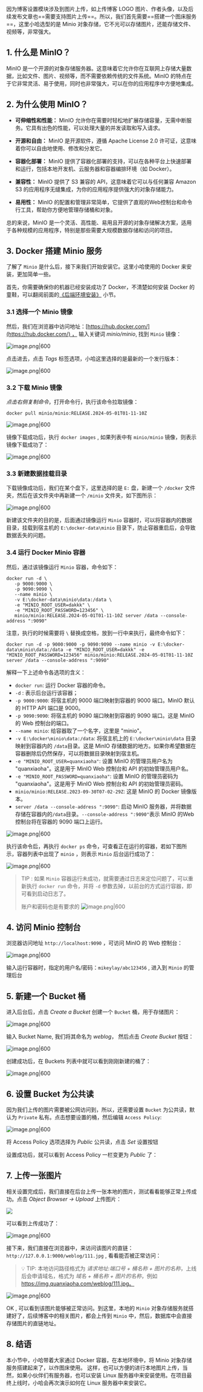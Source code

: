 因为博客设置模块涉及到图片上传，如上传博客 LOGO 图片、作者头像，以及后续发布文章也==需要支持图片上传==。所以，我们首先需要==搭建一个图床服务==，这里小哈选型的是 Minio 对象存储，它不光可以存储图片，还能存储文件、视频等，非常强大。
## 1. 什么是 MinIO？

MinIO 是一个开源的对象存储服务器。这意味着它允许你在互联网上存储大量数据，比如文件、图片、视频等，而不需要依赖传统的文件系统。MinIO 的特点在于它非常灵活、易于使用，同时也非常强大，可以在你的应用程序中方便地集成。

## 2. 为什么使用 MinIO？

- **可伸缩性和性能：** MinIO 允许你在需要时轻松地扩展存储容量，无需中断服务。它具有出色的性能，可以处理大量的并发读取和写入请求。
    
- **开源和自由：** MinIO 是开源软件，遵循 Apache License 2.0 许可证，这意味着你可以自由地使用、修改和分发它。
    
- **容器化部署：** MinIO 提供了容器化部署的支持，可以在各种平台上快速部署和运行，包括本地开发机、云服务器和容器编排环境（如 Docker）。
    
- **兼容性：** MinIO 提供了 S3 兼容的 API，这意味着它可以与任何兼容 Amazon S3 的应用程序无缝集成，为你的应用程序提供强大的对象存储能力。
    
- **易用性：** MinIO 的配置和管理非常简单，它提供了直观的Web控制台和命令行工具，帮助你方便地管理存储桶和对象。

总的来说，MinIO 是一个灵活、高性能、易用且开源的对象存储解决方案，适用于各种规模的应用程序，特别是那些需要大规模数据存储和访问的项目。

## 3. Docker 搭建 Minio 服务

了解了 `Minio` 是什么后，接下来我们开始安装它。这里小哈使用的 Docker 来安装，更加简单一些。

首先，你需要确保你的机器已经安装成功了 Docker，不清楚如何安装 Docker 的童鞋，可以翻阅前面的[《后端环境安装》](https://www.quanxiaoha.com/column/10003.html) 小节。

### 3.1 选择一个 Minio 镜像

然后，我们在浏览器中访问地址：[https://hub.docker.com/](https://hub.docker.com/) ， 输入关键词 _minio/minio_, 找到 `Minio` 镜像：

![image.png|600](https://my-obsidian-image.oss-cn-guangzhou.aliyuncs.com/2024/05/e7eaaf3dd11fe19c47eb13aad44f918c.png)


点击进去，点击 _Tags_ 标签选项，小哈这里选择的是最新的一个发行版本：

![image.png|600](https://my-obsidian-image.oss-cn-guangzhou.aliyuncs.com/2024/05/fcc78c91510e0adfeb179f9c6c63389c.png)


### 3.2 下载 Minio 镜像

_点击右侧复制命令_，打开命令行，执行该命令拉取镜像：

```docker
docker pull minio/minio:RELEASE.2024-05-01T01-11-10Z
```

![image.png|600](https://my-obsidian-image.oss-cn-guangzhou.aliyuncs.com/2024/05/ce8c6e469dda4f3c4be58f5a42c8f462.png)


镜像下载成功后，执行 `docker images` , 如果列表中有 `minio/minio` 镜像，则表示镜像下载成功了：

![image.png|600](https://my-obsidian-image.oss-cn-guangzhou.aliyuncs.com/2024/05/c076d653ec1de2b77aa1639deaafefb5.png)

### 3.3 新建数据挂载目录

下载镜像成功后，我们在某个盘下，这里选择的是 `E:` 盘，新建一个 `/docker` 文件夹，然后在该文件夹中再新建一个 `/minio` 文件夹，如下图所示：

![image.png|600](https://my-obsidian-image.oss-cn-guangzhou.aliyuncs.com/2024/05/aafe7220619ea3df7b8d2aaf1c8061d6.png)

新建该文件夹的目的是，后面通过镜像运行 `Minio` 容器时，可以将容器内的数据目录，挂载到宿主机的 `E:\docker-data\minio` 目录下，防止容器重启后，会导致数据丢失的问题。

### 3.4 运行 Docker Minio 容器

然后，通过该镜像运行 `Minio` 容器，命令如下：

```
docker run -d \
   -p 9000:9000 \
   -p 9090:9090 \
   --name minio \
   -v E:\docker-data\minio\data:/data \
   -e "MINIO_ROOT_USER=dakkk" \
   -e "MINIO_ROOT_PASSWORD=123456" \
   minio/minio:RELEASE.2024-05-01T01-11-10Z server /data --console-address ":9090"
```

注意，执行的时候需要将 `\` 替换成空格，放到一行中来执行，最终命令如下：

```
docker run -d -p 9000:9000 -p 9090:9090 --name minio -v E:\docker-data\minio\data:/data -e "MINIO_ROOT_USER=dakkk" -e "MINIO_ROOT_PASSWORD=123456" minio/minio:RELEASE.2024-05-01T01-11-10Z server /data --console-address ":9090"
```

解释一下上述命令各选项的含义：

- `docker run`: 运行 Docker 容器的命令。
- `-d` : 表示后台运行该容器；
- `-p 9000:9000`: 将宿主机的 9000 端口映射到容器的 9000 端口。MinIO 默认的 HTTP API 端口是 9000。
- `-p 9090:9090`: 将宿主机的 9090 端口映射到容器的 9090 端口。这是 MinIO 的 Web 控制台的端口。
- `--name minio`: 给容器取了一个名字，这里是 "minio"。
- `-v E:\docker\minio\data:/data`: 将宿主机上的 `E:\docker\minio\data` 目录映射到容器内的 `/data`目录。这是 MinIO 存储数据的地方。如果你希望数据在容器删除后仍然保存，可以将数据目录映射到宿主机。
- `-e "MINIO_ROOT_USER=quanxiaoha"`: 设置 MinIO 的管理员用户名为 "quanxiaoha"。这是用于 MinIO Web 控制台和 API 的初始管理员用户名。
- `-e "MINIO_ROOT_PASSWORD=quanxiaoha"`: 设置 MinIO 的管理员密码为 "quanxiaoha"。这是用于 MinIO Web 控制台和 API 的初始管理员密码。
- `minio/minio:RELEASE.2023-09-30T07-02-29Z`: 这是 MinIO 的 Docker 镜像版本。
- `server /data --console-address ":9090"`: 启动 MinIO 服务器，并将数据存储在容器内的`/data`目录。`--console-address ":9090"`表示 MinIO 的Web 控制台将在容器的 9090 端口上运行。

![image.png|600](https://my-obsidian-image.oss-cn-guangzhou.aliyuncs.com/2024/05/d0fadd039e8bde16aecaab4d78c8a747.png)

执行该命令后，再执行 `docker ps` 命令，可查看正在运行的容器，若如下图所示，容器列表中出现了 `minio` ，则表示 `Minio` 后台运行成功了：

![image.png|600](https://my-obsidian-image.oss-cn-guangzhou.aliyuncs.com/2024/05/494e04a5c992de8a795b0fc2b9ea339a.png)


> TIP : 如果 `Minio` 容器运行未成功，就需要通过日志来定位问题了，可以重新执行 `docker run` 命令，并将 `-d` 参数去掉，以前台的方式运行容器，即可看到启动日志了。
> 
> 账户和密码也是有要求的
> ![image.png|600](https://my-obsidian-image.oss-cn-guangzhou.aliyuncs.com/2024/05/824a93d87bdca22ff528bd254b9ba4ae.png)


## 4. 访问 Minio 控制台

浏览器访问地址 `http://localhost:9090` ，可访问 MinIO 的 Web 控制台：

![image.png|600](https://my-obsidian-image.oss-cn-guangzhou.aliyuncs.com/2024/05/d420ff23313242ae5cb16de41a9030cb.png)

输入运行容器时，指定的用户名/密码：`mikeylay/abc123456` , 进入到 `Minio` 的管理后台

## 5. 新建一个 Bucket 桶

进入后台后，点击 _Create a Bucket_ 创建一个 `Bucket` 桶，用于存储图片：

![image.png|600](https://my-obsidian-image.oss-cn-guangzhou.aliyuncs.com/2024/05/ff292506e953034dd812cace713d7f3d.png)


输入 Bucket Name, 我们将其命名为 _weblog_， 然后点击 _Create Bucket_ 按钮：

![image.png|600](https://my-obsidian-image.oss-cn-guangzhou.aliyuncs.com/2024/05/c3c21e2557226db6a20840a7e2ac35e2.png)


创建成功后，在 Buckets 列表中就可以看到刚刚新建的桶了：

![image.png|600](https://my-obsidian-image.oss-cn-guangzhou.aliyuncs.com/2024/05/1b2aaabdd542c3011d5cde7b24124f6b.png)

## 6. 设置 Bucket 为公共读

因为我们上传的图片需要被公网访问到，所以，还需要设置 `Bucket` 为公共读，默认为 `Private` 私有。点击想要设置的桶，然后编辑 `Access Policy`:

![image.png|600](https://my-obsidian-image.oss-cn-guangzhou.aliyuncs.com/2024/05/f7f5d0cb76cf70bebd0ed6b9963642fa.png)


将 Access Policy 选项选择为 _Public_ 公共读，点击 _Set_ 设置按钮

设置成功后，就可以看到 Access Policy 一栏变更为 _Public_ 了：

## 7. 上传一张图片

相关设置完成后，我们直接在后台上传一张本地的图片，测试看看能够正常上传成功。点击 _Object Browser -> Upload_ 上传图片：

![](https://img.quanxiaoha.com/quanxiaoha/169660482349794)


可以看到上传成功了：

![image.png|600](https://my-obsidian-image.oss-cn-guangzhou.aliyuncs.com/2024/05/641ddbb6960475cc5b29705b2d5b5036.png)


接下来，我们直接在浏览器中，来访问该图片的直链：`http://127.0.0.1:9000/weblog/111.jpg` , 看看能否被正常访问：

> 💡 TIP: 本地访问路径格式为 _请求地址:端口号 + 桶名称 + 图片的名称_，上线后会申请域名，格式为 _域名 + 桶名称 + 图片的名称_，例如 https://img.quanxiaoha.com/weblog/111.jpg。

![image.png|600](https://my-obsidian-image.oss-cn-guangzhou.aliyuncs.com/2024/05/2ba6100976ff6898c07217e51a31df0e.png)


OK , 可以看到该图片能够被正常访问。到这里，本地的 `Minio` 对象存储服务就搭建好了，后续博客中的相关图片，都会上传到 `Minio` 中，然后，数据库中会直接存储图片的直链地址。

## 8. 结语

本小节中，小哈带着大家通过 Docker 容器，在本地环境中，将 Minio 对象存储服务搭建起来了，以作图床使用。 这样，也可以方便的进行本地图片上传，当然，如果小伙伴们有服务器，也可以安装 Linux 服务器中来安装使用。在项目最终上线时，小哈会再次演示如何在 Linux 服务器中来安装它。